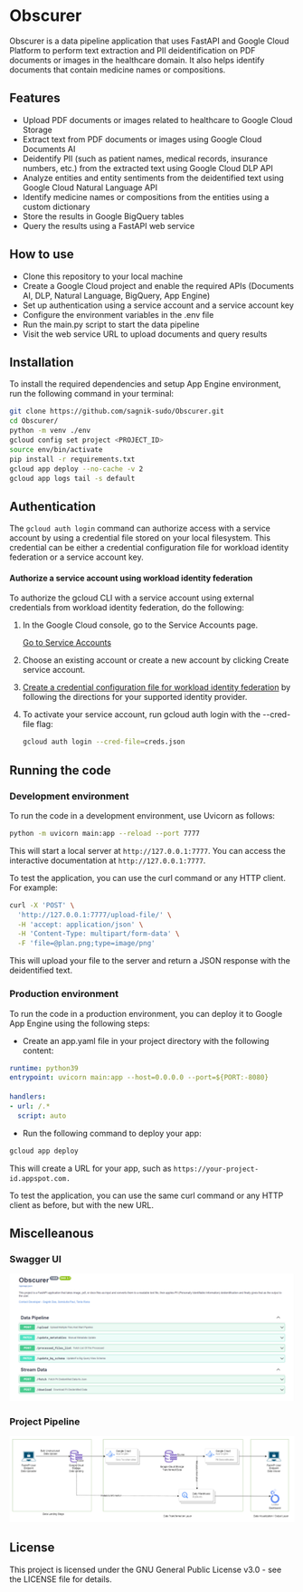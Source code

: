 # Obscurer
Obscurer is a data pipeline application that uses FastAPI and Google Cloud Platform to perform text extraction and PII deidentification on PDF documents or images in the healthcare domain. It also helps identify documents that contain medicine names or compositions.

## Features
- Upload PDF documents or images related to healthcare to Google Cloud Storage
- Extract text from PDF documents or images using Google Cloud Documents AI
- Deidentify PII (such as patient names, medical records, insurance numbers, etc.) from the extracted text using Google Cloud DLP API
- Analyze entities and entity sentiments from the deidentified text using Google Cloud Natural Language API
- Identify medicine names or compositions from the entities using a custom dictionary
- Store the results in Google BigQuery tables
- Query the results using a FastAPI web service

## How to use
- Clone this repository to your local machine
- Create a Google Cloud project and enable the required APIs (Documents AI, DLP, Natural Language, BigQuery, App Engine)
- Set up authentication using a service account and a service account key
- Configure the environment variables in the .env file
- Run the main.py script to start the data pipeline
- Visit the web service URL to upload documents and query results

## Installation
To install the required dependencies and setup App Engine environment, run the following command in your terminal:

```bash
git clone https://github.com/sagnik-sudo/Obscurer.git
cd Obscurer/
python -m venv ./env
gcloud config set project <PROJECT_ID>
source env/bin/activate
pip install -r requirements.txt
gcloud app deploy --no-cache -v 2
gcloud app logs tail -s default
```


## Authentication

The `gcloud auth login` command can authorize access with a service account by using a credential file stored on your local filesystem. This credential can be either a credential configuration file for workload identity federation or a service account key.

#### Authorize a service account using workload identity federation
To authorize the gcloud CLI with a service account using external credentials from workload identity federation, do the following:

1. In the Google Cloud console, go to the Service Accounts page.

    [Go to Service Accounts](https://console.cloud.google.com/iam-admin/serviceaccounts)

2. Choose an existing account or create a new account by clicking Create service account.

3. [Create a credential configuration file for workload identity federation](https://console.cloud.google.com/iam-admin/serviceaccounts) by following the directions for your supported identity provider.

4. To activate your service account, run gcloud auth login with the --cred-file flag:

    ```bash
    gcloud auth login --cred-file=creds.json
    ```

## Running the code
### Development environment

To run the code in a development environment, use Uvicorn as follows:

```bash
python -m uvicorn main:app --reload --port 7777
```

This will start a local server at `http://127.0.0.1:7777`. You can access the interactive documentation at `http://127.0.0.1:7777`.

To test the application, you can use the curl command or any HTTP client. For example:

```bash
curl -X 'POST' \
  'http://127.0.0.1:7777/upload-file/' \
  -H 'accept: application/json' \
  -H 'Content-Type: multipart/form-data' \
  -F 'file=@plan.png;type=image/png'
```

This will upload your file to the server and return a JSON response with the deidentified text.

### Production environment
To run the code in a production environment, you can deploy it to Google App Engine using the following steps:

- Create an app.yaml file in your project directory with the following content:
```yaml
runtime: python39
entrypoint: uvicorn main:app --host=0.0.0.0 --port=${PORT:-8080}

handlers:
- url: /.*
  script: auto
```
- Run the following command to deploy your app:

```bash
gcloud app deploy
```

This will create a URL for your app, such as `https://your-project-id.appspot.com.`

To test the application, you can use the same curl command or any HTTP client as before, but with the new URL.

## Miscelleanous
### Swagger UI
![swagger-ui-image](./img/swagger.png)
### Project Pipeline
![project-pipeline-image](./img/plan.png)

## License
This project is licensed under the GNU General Public License v3.0 - see the LICENSE file for details.